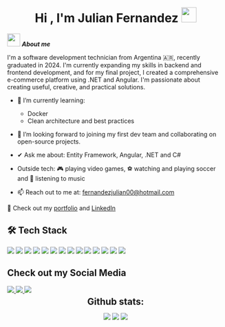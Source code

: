 <h1 align="center"><b>Hi , I'm Julian Fernandez </b><img src="https://media.giphy.com/media/hvRJCLFzcasrR4ia7z/giphy.gif" width="35"></h1>

<img src="https://emoji.gg/assets/emoji/7333-parrotdance.gif" width="30px">&nbsp;***About me***

I'm a software development technician from Argentina 🇦🇷, recently graduated in 2024.
I'm currently expanding my skills in backend and frontend development, and for my final project, I created a comprehensive e-commerce platform using .NET and Angular.
I'm passionate about creating useful, creative, and practical solutions.

- 🌱 I’m currently learning:
  - Docker
  - Clean architecture and best practices

- 👯 I’m looking forward to joining my first dev team and collaborating on open-source projects.
- ✔ Ask me about: Entity Framework, Angular, .NET and C#
- Outside tech: 🎮 playing video games, ⚽ watching and playing soccer and 🎵 listening to music
- 📫 Reach out to me at: fernandezjulian00@hotmail.com

🔗 Check out my [portfolio](https://portfolio-julian-fernadez.vercel.app/) and [LinkedIn](https://www.linkedin.com/in/julian-fernandez16/)


##  🛠️ Tech Stack
<span> 
  <img src="https://img.shields.io/badge/HTML5-E34F26?style=for-the-badge&logo=html5&logoColor=white">
  <img src="https://img.shields.io/badge/CSS3-1572B6?style=for-the-badge&logo=css3&logoColor=white">
  <img src="https://img.shields.io/badge/.NET-5C2D91?style=for-the-badge&logo=.net&logoColor=white">
  <img src="https://img.shields.io/badge/Microsoft%20SQL%20Server-CC2927?style=for-the-badge&logo=microsoft%20sql%20server&logoColor=white">
  <img src="https://img.shields.io/badge/Java-ED8B00?style=for-the-badge&logo=java&logoColor=white">
  <img src="https://img.shields.io/badge/c%23-%23239120.svg?style=for-the-badge&logo=csharp&logoColor=white">
  <img src="https://img.shields.io/badge/angular-%23DD0031.svg?style=for-the-badge&logo=angular&logoColor=white">
  <img src= "https://img.shields.io/badge/tailwindcss-%2338B2AC.svg?style=for-the-badge&logo=tailwind-css&logoColor=white">
  <img src= "https://img.shields.io/badge/github-%23121011.svg?style=for-the-badge&logo=github&logoColor=white">
  <img src= "https://img.shields.io/badge/git-%23F05033.svg?style=for-the-badge&logo=git&logoColor=white">
  <img src= "https://img.shields.io/badge/Trello-%23026AA7.svg?style=for-the-badge&logo=Trello&logoColor=white">
  <img src= "https://img.shields.io/badge/-Swagger-%23Clojure?style=for-the-badge&logo=swagger&logoColor=white">
  <img src= "https://img.shields.io/badge/vercel-%23000000.svg?style=for-the-badge&logo=vercel&logoColor=white">
  <img src= "https://img.shields.io/badge/Canva-%2300C4CC.svg?style=for-the-badge&logo=Canva&logoColor=white">
</span>

## Check out my Social Media
<a href= "https://www.instagram.com/julianfernandez_16/">
    <img src="https://img.shields.io/badge/Instagram-%23E4405F.svg?style=for-the-badge&logo=Instagram&logoColor=white">
</a>
<a href="https://www.linkedin.com/in/julian-fernandez16/">
  <img src="https://img.shields.io/badge/linkedin-%230077B5.svg?style=for-the-badge&logo=linkedin&logoColor=white">
</a>
<a href="https://portfolio-julian-fernadez.vercel.app/">
  <img src="https://img.shields.io/badge/Portfolio-%23000000.svg?style=for-the-badge&logo=firefox&logoColor=#FF7139">
</a>

<div align="center">
<h2 align="center" style="margin: 5px 10px;">Github stats:</h2> 

[![](https://github-readme-stats.vercel.app/api?username=julian-eze-fernandez&show_icons=true&theme=tokyonight&hide_border=false&locale=en)](https://github.com/julian-eze-fernandez)
[![](https://github-readme-streak-stats.herokuapp.com/?user=julian-eze-fernandez&theme=material-palenight)](https://github.com/julian-eze-fernandez)
![](https://github-readme-stats.vercel.app/api/top-langs/?username=julian-eze-fernandez&theme=tokyonight&hide_border=false&include_all_commits=false&count_private=false&layout=compact)

</div>

